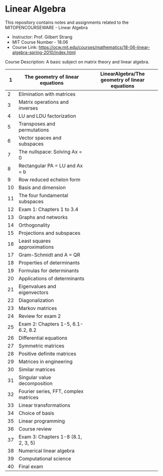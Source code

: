 # Linear Algebra
This repository contains notes and assignments related to the MITOPENCOURSEWARE - Linear Algebra 

- Instructor: Prof. Gilbert Strang
- MIT Course Number - 18.06
- Course Link: https://ocw.mit.edu/courses/mathematics/18-06-linear-algebra-spring-2010/index.html

<p>
Course Description: A basic subject on matrix theory and linear algebra.

</p>

|	1	|	The geometry of linear equations	|LinearAlgebra/The geometry of linear equations|
|---|----------------------------------|---|
|	2	|	Elimination with matrices	|
|	3	|	Matrix operations and inverses	|
|	4	|	LU and LDU factorization	|
|	5	|	Transposes and permutations	|
|	6	|	Vector spaces and subspaces	|
|	7	|	The nullspace: Solving Ax = 0	|
|	8	|	Rectangular PA = LU and Ax = b	|
|	9	|	Row reduced echelon form	|
|	10	|	Basis and dimension	|
|	11	|	The four fundamental subspaces	|
|	12	|	Exam 1: Chapters 1 to 3.4	|
|	13	|	Graphs and networks	|
|	14	|	Orthogonality	|
|	15	|	Projections and subspaces	|
|	16	|	Least squares approximations	|
|	17	|	Gram-Schmidt and A = QR	|
|	18	|	Properties of determinants	|
|	19	|	Formulas for determinants	|
|	20	|	Applications of determinants	|
|	21	|	Eigenvalues and eigenvectors	|
|	22	|	Diagonalization	|
|	23	|	Markov matrices	|
|	24	|	Review for exam 2	|
|	25	|	Exam 2: Chapters 1-5, 6.1-6.2, 8.2	|
|	26	|	Differential equations	|
|	27	|	Symmetric matrices	|
|	28	|	Positive definite matrices	|
|	29	|	Matrices in engineering	|
|	30	|	Similar matrices	|
|	31	|	Singular value decomposition	|
|	32	|	Fourier series, FFT, complex matrices	|
|	33	|	Linear transformations	|
|	34	|	Choice of basis	|
|	35	|	Linear programming	|
|	36	|	Course review	|
|	37	|	Exam 3: Chapters 1-8 (8.1, 2, 3, 5)	|
|	38	|	Numerical linear algebra	|
|	39	|	Computational science	|
|	40	|	Final exam	|
